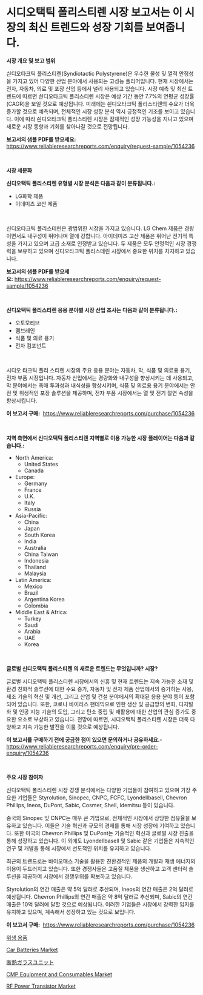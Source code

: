 <p><h1>시디오택틱 폴리스티렌 시장 보고서는 이 시장의 최신 트렌드와 성장 기회를 보여줍니다.</h1></p><p><strong>시장 개요 및 보고 범위</strong></p>
<p><p>싄디오타크틱 폴리스티렌(Syndiotactic Polystyrene)은 우수한 물성 및 열적 안정성을 가지고 있어 다양한 산업 분야에서 사용되는 고성능 폴리머입니다. 현재 시장에서는 전자, 자동차, 의료 및 포장 산업 등에서 널리 사용되고 있습니다. 시장 예측 및 최신 트렌드에 따르면 싄디오타크틱 폴리스티렌 시장은 예상 기간 동안 7.7%의 연평균 성장률(CAGR)을 보일 것으로 예상됩니다. 미래에는 싄디오타크틱 폴리스티렌의 수요가 더욱 증가할 것으로 예측되며, 전체적인 시장 성장 분석 역시 긍정적인 기조를 보이고 있습니다. 이에 따라 싄디오타크틱 폴리스티렌 시장은 잠재적인 성장 가능성을 지니고 있으며 새로운 시장 동향과 기회를 찾아나갈 것으로 전망됩니다.</p></p>
<p><strong>보고서의 샘플 PDF를 받으세요:</strong> <a href="https://www.reliableresearchreports.com/enquiry/request-sample/1054236">https://www.reliableresearchreports.com/enquiry/request-sample/1054236</a></p>
<p>&nbsp;</p>
<p><strong>시장 세분화</strong></p>
<p><strong>신디오택틱 폴리스티렌 유형별 시장 분석은 다음과 같이 분류됩니다.:</strong></p>
<p><ul><li>LG화학 제품</li><li>이데미츠 코산 제품</li></ul></p>
<p>&nbsp;</p>
<p><p>신디오타크틱 폴리스테린은 광범위한 시장을 가지고 있습니다. LG Chem 제품은 경량이면서도 내구성이 뛰어나며 열에 강합니다. 아이데미츠 고산 제품은 뛰어난 전기적 특성을 가지고 있으며 고급 소재로 인정받고 있습니다. 두 제품은 모두 안정적인 시장 경쟁력을 보유하고 있으며 신디오타크틱 폴리스테린 시장에서 중요한 위치를 차지하고 있습니다.</p></p>
<p><strong>보고서의 샘플 PDF를 받으세요:</strong>&nbsp;<a href="https://www.reliableresearchreports.com/enquiry/request-sample/1054236">https://www.reliableresearchreports.com/enquiry/request-sample/1054236</a></p>
<p>&nbsp;</p>
<p><strong> 신디오택틱 폴리스티렌 응용 분야별 시장 산업 조사는 다음과 같이 분류됩니다.:</strong></p>
<p><ul><li>오토모티브</li><li>멤브레인</li><li>식품 및 의료 용기</li><li>전자 컴포넌트</li></ul></p>
<p>&nbsp;</p>
<p><p>시디오 타크틱 폴리 스티렌 시장의 주요 응용 분야는 자동차, 막, 식품 및 의료용 용기, 전자 부품 시장입니다. 자동차 산업에서는 경량화와 내구성을 향상시키는 데 사용되고, 막 분야에서는 촉매 투과성과 내식성을 향상시키며, 식품 및 의료용 용기 분야에서는 안전 및 위생적인 포장 솔루션을 제공하며, 전자 부품 시장에서는 열 및 전기 절연 속성을 향상시킵니다.</p></p>
<p><strong>이 보고서 구매:</strong>&nbsp; <a href="https://www.reliableresearchreports.com/purchase/1054236">https://www.reliableresearchreports.com/purchase/1054236</a></p>
<p>&nbsp;</p>
<p><strong>지역 측면에서 신디오택틱 폴리스티렌 지역별로 이용 가능한 시장 플레이어는 다음과 같습니다.:</strong></p>
<p><ul>
    <li>
        North America:
        <ul>
            <li>United States</li>
            <li>Canada</li>
        </ul>
    </li>
    <li>
        Europe:
        <ul>
            <li>Germany</li>
            <li>France</li>
            <li>U.K.</li>
            <li>Italy</li>
            <li>Russia</li>
        </ul>
    </li>
    <li>
        Asia-Pacific:
        <ul>
            <li>China</li>
            <li>Japan</li>
            <li>South Korea</li>
            <li>India</li>
            <li>Australia</li>
            <li>China Taiwan</li>
            <li>Indonesia</li>
            <li>Thailand</li>
            <li>Malaysia</li>
        </ul>
    </li>
    <li>
        Latin America:
        <ul>
            <li>Mexico</li>
            <li>Brazil</li>
            <li>Argentina Korea</li>
            <li>Colombia</li>
        </ul>
    </li>
    <li>
        Middle East & Africa:
        <ul>
            <li>Turkey</li>
            <li>Saudi</li>
            <li>Arabia</li>
            <li>UAE</li>
            <li>Korea</li>
        </ul>
    </li>
    </ul></p>
<p>&nbsp;</p>
<p><strong>글로벌 신디오택틱 폴리스티렌 의 새로운 트렌드는 무엇입니까? 시장?</strong></p>
<p><p>글로벌 시디오택틱 폴리스티렌 시장에서의 신흥 및 현재 트렌드는 지속 가능한 소재 및 환경 친화적 솔루션에 대한 수요 증가, 자동차 및 전자 제품 산업에서의 증가하는 사용, 제조 기술의 혁신 및 개선, 그리고 산업 및 건설 분야에서의 확대된 응용 분야 등이 포함되어 있습니다. 또한, 코로나 바이러스 팬데믹으로 인한 생산 및 공급망의 변화, 디지털화 및 인공 지능 기술의 도입, 그리고 탄소 중립 및 재활용에 대한 산업의 관심 증가도 중요한 요소로 부상하고 있습니다. 전망에 따르면, 시디오택틱 폴리스티렌 시장은 더욱 다양하고 지속 가능한 발전을 이룰 것으로 예상됩니다.</p></p>
<p><strong>이 보고서를 구매하기 전에 궁금한 점이 있으면 문의하거나 공유하세요.</strong>- <a href="https://www.reliableresearchreports.com/enquiry/pre-order-enquiry/1054236">https://www.reliableresearchreports.com/enquiry/pre-order-enquiry/1054236</a></p>
<p>&nbsp;</p>
<p><strong>주요 시장 참여자</strong></p>
<p><p>신디오택틱 폴리스티렌 시장 경쟁 분석에서는 다양한 기업들이 참여하고 있으며 가장 주요한 기업들은 Styrolution, Sinopec, CNPC, FCFC, Lyondellbasell, Chevron Phillips, Ineos, DuPont, Sabic, Cosmer, Shell, Idemitsu 등이 있습니다. </p><p>중국의 Sinopec 및 CNPC는 매우 큰 기업으로, 전체적인 시장에서 상당한 점유율을 보유하고 있습니다. 이들은 기술 혁신과 규모의 경제를 통해 시장 성장에 기여하고 있습니다. 또한 미국의 Chevron Phillips 및 DuPont는 기술적인 혁신과 글로벌 시장 진출을 통해 성장하고 있습니다. 이 외에도 Lyondellbasell 및 Sabic 같은 기업들은 지속적인 연구 및 개발을 통해 시장에서 선도적인 위치를 유지하고 있습니다. </p><p>최근의 트렌드로는 바이오매스 기술을 활용한 친환경적인 제품의 개발과 재생 에너지의 이용이 두드러지고 있습니다. 또한 경쟁사들은 고품질 제품을 생산하고 고객 센터릭 솔루션을 제공하여 시장에서 경쟁우위를 확보하고 있습니다. </p><p>Styrolution의 연간 매출은 약 5억 달러로 추산되며, Ineos의 연간 매출은 2억 달러로 예상됩니다. Chevron Phillips의 연간 매출은 약 8억 달러로 추산되며, Sabic의 연간 매출은 10억 달러에 달할 것으로 예상됩니다. 이러한 기업들은 시장에서 강력한 입지를 유지하고 있으며, 계속해서 성장하고 있는 것으로 보입니다.</p></p>
<p><strong>이 보고서 구매:</strong>&nbsp;&nbsp;<a href="https://www.reliableresearchreports.com/purchase/1054236">https://www.reliableresearchreports.com/purchase/1054236</a></p>
<p><p><a href="https://github.com/hxzi07639916/Market-Research-Report-List-1/blob/main/3205590188291.md">위생 용품</a></p><p><a href="https://github.com/Paul14Anderson63/Market-Research-Report-List-3/blob/main/car-batteries-market.md">Car Batteries Market</a></p><p><a href="https://github.com/ihabdkwlxs948/Market-Research-Report-List-1/blob/main/7296144188446.md">断熱ガラスユニット</a></p><p><a href="https://rainy-horn-d69.notion.site/CMP-Equipment-and-Consumables-Market-Size-Evaluating-its-Market-Trends-Growth-and-Projections-202-3157acfb2dc34284b1b01885b845aa98">CMP Equipment and Consumables Market</a></p><p><a href="https://view.publitas.com/reportprime-1/rf-power-transistor-market-size-evaluating-its-market-trends-growth-and-projections-2024-2031/">RF Power Transistor Market</a></p></p>
